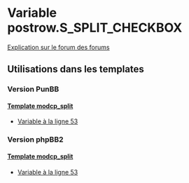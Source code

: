 # Variable postrow.S_SPLIT_CHECKBOX
[Explication sur le forum des forums](http://forum.forumactif.com/t294113-listing-des-variables#postrow.S_SPLIT_CHECKBOX)

## Utilisations dans les templates

### Version PunBB

#### [Template modcp_split](punbb/modcp_split.md)
* [Variable à la ligne 53](../punbb/modcp_split.tpl#L53)

### Version phpBB2

#### [Template modcp_split](subsilver/modcp_split.md)
* [Variable à la ligne 53](../subsilver/modcp_split.tpl#L53)